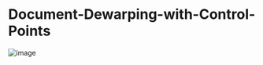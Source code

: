 # Document-Dewarping-with-Control-Points
![image](https://github.com/gwxie/Document-Dewarping-with-Control-Points/blob/main/rectitify_image.jpg)
